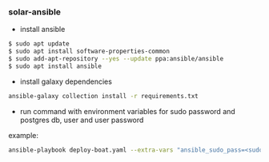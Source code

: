 ### solar-ansible

* install ansible

```bash
$ sudo apt update
$ sudo apt install software-properties-common
$ sudo add-apt-repository --yes --update ppa:ansible/ansible
$ sudo apt install ansible
```
* install galaxy dependencies

```bash
ansible-galaxy collection install -r requirements.txt
```

* run command with environment variables for sudo password and postgres db, user and user password

example:
```bash
ansible-playbook deploy-boat.yaml --extra-vars "ansible_sudo_pass=<sudo_password> db_user=<postgres_user> db_name=<postgres_db> db_password=<postgres_password>"
```